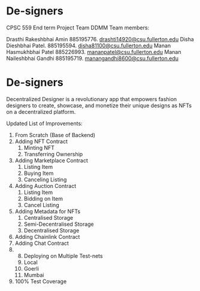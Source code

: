 # De-signers
CPSC 559 End term Project
Team DDMM
Team members:

Drasthi Rakeshbhai Amin   885195776. drashti14920@csu.fullerton.edu
Disha Dieshbhai Patel.    885195594. disha81100@csu.fullerton.edu
Manan Hasmukhbhai Patel   885226993. mananpatel@csu.fullerton.edu
Manan Naileshbhai Gandhi  885195719. manangandhi8600@csu.fullerton.edu


# De-signers

Decentralized Designer is a revolutionary app that empowers fashion designers to create, showcase, and monetize their unique designs as NFTs on a decentralized platform.

Updated List of Improvements:

1. From Scratch (Base of Backend) 
2. Adding NFT Contract
    1. Minting NFT
    2. Transferring Ownership 
3. Adding Marketplace Contract
    1. Listing Item 
    2. Buying Item
    3. Canceling Listing
4. Adding Auction Contract
    1. Listing Item
    2. Bidding on Item
    3. Cancel Listing
5. Adding Metadata for NFTs
    1. Centralised Storage
    2. Semi-Decentralised Storage
    3. Decentralised Storage
6. Adding Chainlink Contract
7. Adding Chat Contract
8. 8. Deploying on Multiple Test-nets
    1. Local
    2. Goerli
    3. Mumbai
9. 100% Test Coverage
